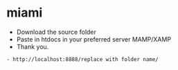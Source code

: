 # miami

- Download the source folder
- Paste in htdocs in your preferred server MAMP/XAMP
- Thank you.

```
- http://localhost:8888/replace with folder name/
```
